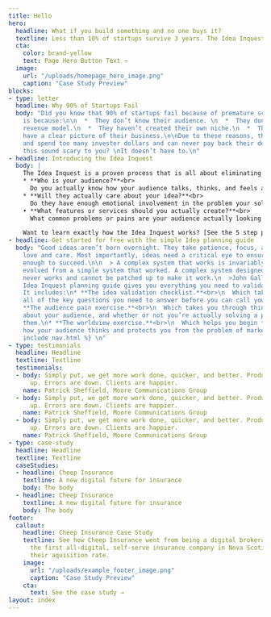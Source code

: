 ```yaml
---
title: Hello
hero:
  headline: What if you build something and no one buys it?
  textline: Less than 10% of startups survive 3 years. The Idea Inquest can make sure you spend your time & money wisely. 
  cta:
    color: brand-yellow
    text: Page Hero Button Text →
  image: 
    url: "/uploads/homepage_hero_image.png"
    caption: "Case Study Preview"
blocks:
- type: letter
  headline: Why 90% of Startups Fail
  body: "Did you know that 90% of startups fail because of premature scaling? This
    is because:\n\n  *  They don’t know their audience. \n  *  They don’t have a working
    revenue model.\n  *  They haven’t created their own niche.\n  *  They simply don’t
    have a clear picture of their business.\n\nDue to these reasons, they recieve
    and spend too many invester dollars and can never pay back their debts.\n## Does
    this sound scary to you? \nIt doesn’t have to.\n"
- headline: Introducing the Idea Inquest
  body: |
    The Idea Inquest is a proven process that is all about eliminating your risk. It guarantees to save your time and money by answering three very important questions about your business idea:
    * **Who is your audience?**<br>
      Do you actually know how your audience talks, thinks, and feels about your idea and your industry?
    * **Will they actually care about your idea?**<br>
      Do they have enough emotional involvement in the problem your solving to actually pay for it? How much?
    • **What features or services should you actually create?**<br>
      What common problems or pains are your audience actually looking to solve? No assumptions, no guessing. Just real data.

    Want to learn exactly how the Idea Inquest works? [See the 5 step product tour of the Idea Inquest right now](#).
- headline: Get started for free with the simple Idea planning guide
  body: "Good ideas aren’t born overnight. They take patience, focus, and some tender
    love and care. Most importantly, ideas need a critical eye to ensure they’re simple
    enough to succeed.\n\n  > A complex system that works is invariably found to have
    evolved from a simple system that worked. A complex system designed from scratch
    never works and cannot be patched up to make it work.\n  >John Gall\n\n![preview-image](https://www.knowyourcompany.com/assets/marketing/pubs-ac94851c9d781c8676854a126abcd73e.png)\n\nThe
    Idea Inquest planning guide gives you everything you need to validate your idea.
    It includes:\n* **The idea validation checklist.**<br>\n  Which takes you through
    all of the key questions you need to answer before you can call your idea business-ready.\n*
    **The audience pain exercise.**<br>\n  Which takes you through thinking critically
    about your audience, and whether or not you’re actually solving a problem for
    them.\n* **The worldview exercise.**<br>\n  Which helps you begin thinking about
    how your audience thinks and protects you from the problem of marketing to yourself.\n{%
    include nav.html %} \n"
- type: testimonials
  headline: Headline
  textline: Textline
  testimonials:
  - body: Simply put, we get more work done, quicker, and better. Productivity is
      up. Errors are down. Clients are happier.
    name: Patrick Sheffield, Moore Communications Group
  - body: Simply put, we get more work done, quicker, and better. Productivity is
      up. Errors are down. Clients are happier.
    name: Patrick Sheffield, Moore Communications Group
  - body: Simply put, we get more work done, quicker, and better. Productivity is
      up. Errors are down. Clients are happier.
    name: Patrick Sheffield, Moore Communications Group
- type: case-study
  headline: Headline
  textline: Textline
  caseStudies:
  - headline: Cheep Insurance
    textline: A new digital future for insurance
    body: The body
  - headline: Cheep Insurance
    textline: A new digital future for insurance
    body: The body
footer:
  callout:
    headline: Cheep Insurance Case Study
    textline: See how Cheep Insurance went from being a digital brokerage to being
      the first all-digital, self-serve insurance company in Nova Scotia and doubled
      their aquisition rate.
    image: 
      url: "/uploads/example_footer_image.png"
      caption: "Case Study Preview"
    cta:
      text: See the case study →
layout: index
---
```


